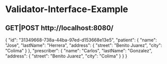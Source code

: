 # Validator-Interface-Example

GET|POST    http://localhost:8080/
----------------------------------
{
    "id": "31349668-738a-44ba-97ed-d153668e13e5",
    "patient": {
        "name": "Jose",
        "lastName": "Herrera",
        "address": {
            "street": "Benito Juarez",
            "city": "Colima"
        }
    },
    "prescriber": {
        "name": "Carlos",
        "lastName": "Gonzalez",
        "address": {
            "street": "Benito Juarez",
            "city": "Colima"
        }
    }
}
